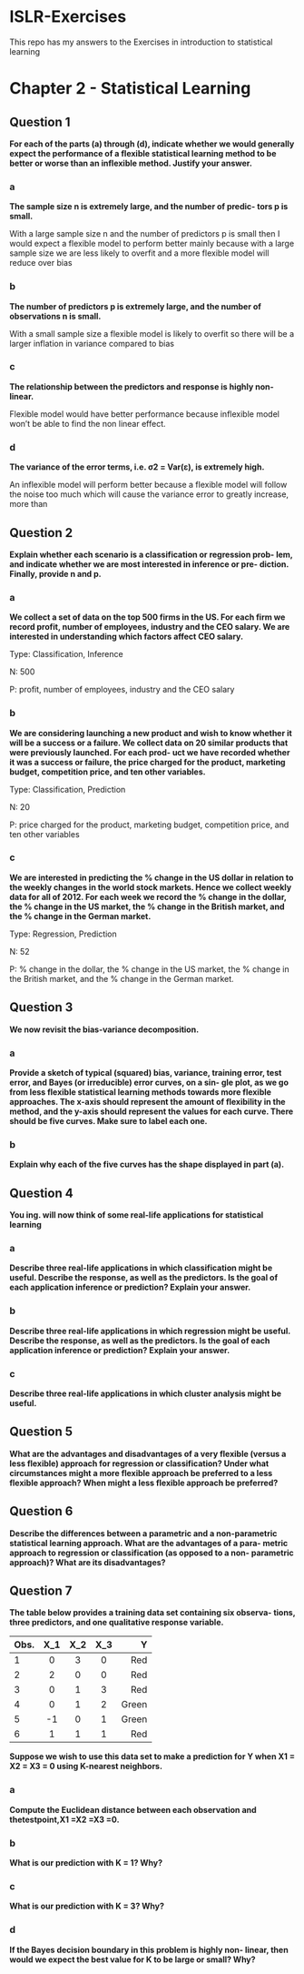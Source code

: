 # ISLR-Exercises
This repo has my answers to the Exercises in introduction to statistical learning

# Chapter 2 - Statistical Learning 

## Question 1					 							
**For each of the parts (a) through (d), indicate whether we would generally expect the performance of a flexible statistical learning method to be better or worse than an inflexible method. Justify your answer.**
### a

**The sample size n is extremely large, and the number of predic- tors p is small.**

With a large sample size n and the number of predictors p is small then I would expect a flexible model to perform better mainly because with a large sample size we are less likely to overfit and a more flexible model will reduce over bias

### b

**The number of predictors p is extremely large, and the number of observations n is small.**

With a small sample size a flexible model is likely to overfit so there will be a larger inflation in variance compared to bias 

### c

**The relationship between the predictors and response is highly non-linear.** 

Flexible model would have better performance because inflexible model won’t be able to find the non linear effect.

### d

**The variance of the error terms, i.e. σ2 = Var(ε), is extremely high.**

An inflexible model will perform better because a flexible model will follow the noise too much which will cause the variance error to greatly increase, more than 

## Question 2

**Explain whether each scenario is a classification or regression prob- lem, and indicate whether we are most interested in inference or pre- diction. Finally, provide n and p.**



### a

**We collect a set of data on the top 500 firms in the US. For each firm we record profit, number of employees, industry and the CEO salary. We are interested in understanding which factors affect CEO salary.**

Type: Classification, Inference 

N: 500

P: profit, number of employees, industry and the CEO salary

### b

**We are considering launching a new product and wish to know whether it will be a success or a failure. We collect data on 20 similar products that were previously launched. For each prod- uct we have recorded whether it was a success or failure, the price charged for the product, marketing budget, competition price, and ten other variables.**

Type: Classification, Prediction 

N: 20

P: price charged for the product, marketing budget, competition price, and ten other variables

### c

**We are interested in predicting the % change in the US dollar in relation to the weekly changes in the world stock markets. Hence we collect weekly data for all of 2012. For each week we record the % change in the dollar, the % change in the US market, the % change in the British market, and the % change in the German market.**

Type: Regression, Prediction

N: 52

P:  % change in the dollar, the % change in the US market, the % change in the British market, and the % change in the German market.





## Question 3

**We now revisit the bias-variance decomposition.**

### a

**Provide a sketch of typical (squared) bias, variance, training error, test error, and Bayes (or irreducible) error curves, on a sin- gle plot, as we go from less flexible statistical learning methods towards more flexible approaches. The x-axis should represent the amount of flexibility in the method, and the y-axis should represent the values for each curve. There should be five curves. Make sure to label each one.**

### b 

**Explain why each of the five curves has the shape displayed in part (a).**

## Question 4

**You ing. will now think of some real-life applications for statistical learning**

### a

**Describe three real-life applications in which classification might be useful. Describe the response, as well as the predictors. Is the goal of each application inference or prediction? Explain your answer.**

### b 

**Describe three real-life applications in which regression might be useful. Describe the response, as well as the predictors. Is the goal of each application inference or prediction? Explain your answer.**

### c

**Describe three real-life applications in which cluster analysis might be useful.**

## Question 5

**What are the advantages and disadvantages of a very flexible (versus a less flexible) approach for regression or classification? Under what circumstances might a more flexible approach be preferred to a less flexible approach? When might a less flexible approach be preferred?**

## Question 6

**Describe the differences between a parametric and a non-parametric statistical learning approach. What are the advantages of a para- metric approach to regression or classification (as opposed to a non- parametric approach)? What are its disadvantages?**

## Question 7 

**The table below provides a training data set containing six observa- tions, three predictors, and one qualitative response variable.** 

| Obs.        | X_1           | X_2  | X_3    | Y | 
| ------------- |:-------------:| :-----:| :-----:|--:|
| 1     | 0 | 3 |   0     | Red  |
| 2     | 2 | 0 |   0     | Red  |
| 3     | 0 | 1 |   3     | Red  |
| 4     | 0 | 1 |   2     | Green  |
| 5     | -1 | 0 |   1     | Green  |
| 6     | 1 | 1 |   1     | Red  |

**Suppose we wish to use this data set to make a prediction for Y when X1 = X2 = X3 = 0 using K-nearest neighbors.** 

### a

**Compute the Euclidean distance between each observation and thetestpoint,X1 =X2 =X3 =0.**

### b

**What is our prediction with K = 1? Why?**

### c

**What is our prediction with K = 3? Why?**

### d 

**If the Bayes decision boundary in this problem is highly non- linear, then would we expect the best value for K to be large or small? Why?**



